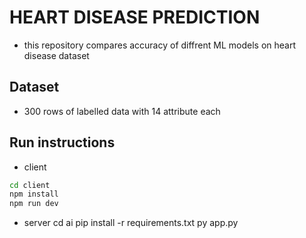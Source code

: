 # HEART DISEASE PREDICTION

- this repository compares accuracy of diffrent ML models on heart disease dataset

## Dataset
- 300 rows of labelled data with 14 attribute each

## Run instructions
- client
```bash
cd client
npm install
npm run dev
```
- server
cd ai
pip install -r requirements.txt
py app.py


